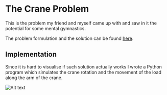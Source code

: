 # The Crane Problem

This is the problem my friend and myself came up with and saw in it the potential for some mental gymnastics.

The problem formulation and the solution can be found [here](derivation.pdf).

## Implementation

Since it is hard to visualise if such solution actually works I wrote a Python program which simulates the crane rotation and the movement of the load along the arm of the crane.

![Alt text](https://media.giphy.com/media/NhtmBkcC1LqP5rvrcU/giphy.gif)
